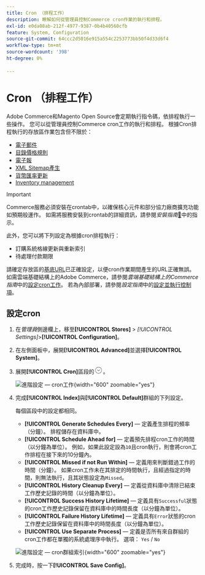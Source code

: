 ```yaml
---
title: Cron （排程工作）
description: 瞭解如何從管理員控制Commerce cron作業的執行和排程。
exl-id: e0da08ab-212f-4977-9387-0b4b40560cfb
feature: System, Configuration
source-git-commit: 64ccc2d5016e915a554c2253773bb50f4d33d6f4
workflow-type: tm+mt
source-wordcount: '398'
ht-degree: 0%

---
```


# Cron （排程工作）

Adobe Commerce和Magento Open Source會定期執行指令碼，依排程執行一些操作。 您可以從管理員控制Commerce cron工作的執行和排程。 根據Cron排程執行的存放區作業包含但不限於：

- [電子郵件](email-communications.md)
- [目錄價格規則](../merchandising-promotions/price-rules-catalog.md)
- [電子報](../merchandising-promotions/newsletters.md)
- [XML Sitemap產生](../merchandising-promotions/sitemap-xml.md)
- [貨幣匯率更新](../stores-purchase/currency-update.md)
- [Inventory management](../inventory-management/introduction.md)

>[!IMPORTANT]
>
>Commerce服務必須安裝在crontab中，以確保核心元件和部分協力廠商擴充功能如預期般運作。 如需將服務安裝到crontab的詳細資訊，請參閱&#x200B;_安裝指南_[&#128279;](https://experienceleague.adobe.com/docs/commerce-operations/installation-guide/next-steps/configuration.html)中的指示。

此外，您可以將下列設定為根據cron排程執行：

- 訂購系統格線更新與重新索引
- 待處理付款期限

請確定存放區的[基底URL](../stores-purchase/store-urls.md)已正確設定，以便cron作業期間產生的URL正確無誤。 如需雲端基礎結構上的Adobe Commerce，請參閱&#x200B;_雲端基礎結構上的Commerce指南_&#x200B;中的[設定cron工作](https://experienceleague.adobe.com/docs/commerce-cloud-service/user-guide/configure/app/properties/crons-property.html)。 若為內部部署，請參閱&#x200B;_設定指南_&#x200B;中的[設定並執行控制項](https://experienceleague.adobe.com/docs/commerce-operations/configuration-guide/cli/configure-cron-jobs.html)。

## 設定cron

1. 在&#x200B;_管理員_&#x200B;側邊欄上，移至&#x200B;**[!UICONTROL Stores]** > _[!UICONTROL Settings]_>**[!UICONTROL Configuration]**。

1. 在左側面板中，展開&#x200B;**[!UICONTROL Advanced]**&#x200B;並選擇&#x200B;**[!UICONTROL System]**。

1. 展開&#x200B;**[!UICONTROL Cron]**&#x200B;區段的![擴充選擇器](../assets/icon-display-expand.png)。

   ![進階設定 — cron工作](../configuration-reference/advanced/assets/system-cron.png){width="600" zoomable="yes"}

1. 完成&#x200B;**[!UICONTROL Index]**&#x200B;與&#x200B;**[!UICONTROL Default]**&#x200B;群組的下列設定。

   每個區段中的設定都相同。

   - **[!UICONTROL Generate Schedules Every]** — 定義產生排程的頻率（分鐘）。 排程儲存在資料庫中。
   - **[!UICONTROL Schedule Ahead for]** — 定義預先排程cron工作的時間（以分鐘為單位）。 例如，如果此設定設為`10`且cron執行，則會將cron工作排程在接下來的10分鐘內。
   - **[!UICONTROL Missed if not Run Within]** — 定義用來判斷錯過工作的時間（分鐘）。 如果cron工作未在其排定的時間執行，且經過指定的時間，則無法執行，且其狀態設定為`Missed`。
   - **[!UICONTROL History Cleanup Every]** — 定義從資料庫中清除已結束工作歷史記錄的時間（以分鐘為單位）。
   - **[!UICONTROL Success History Lifetime]** — 定義具有`Successful`狀態的cron工作歷史記錄保留在資料庫中的時間長度（以分鐘為單位）。
   - **[!UICONTROL Failure History Lifetime]** — 定義具有`Error`狀態的cron工作歷史記錄保留在資料庫中的時間長度（以分鐘為單位）。
   - **[!UICONTROL Use Separate Process]** — 定義是否所有來自群組的cron工作都在單獨的系統處理序中執行。 選項： `Yes` / `No`

   ![進階設定 — cron群組索引](../configuration-reference/advanced/assets/system-cron-group-index.png){width="600" zoomable="yes"}

1. 完成時，按一下&#x200B;**[!UICONTROL Save Config]**。
